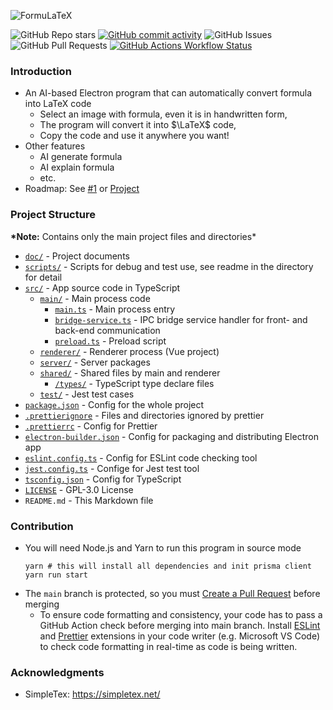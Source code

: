 ![FormuLaTeX](https://socialify.git.ci/Leo204-LKY/FormuLaTeX/image?custom_description=An+AI-powered+Electron+application+that+automatically+transforms+mathematical+formulas+into+LaTeX+code+%28Course+Project%29&description=1&font=Raleway&language=1&name=1&theme=Auto)

![GitHub Repo stars](https://img.shields.io/github/stars/Leo204-LKY/FormuLaTeX?style=for-the-badge)
[![GitHub commit activity](https://img.shields.io/github/commit-activity/t/Leo204-LKY/FormuLaTeX?style=for-the-badge)](https://github.com/Leo204-LKY/FormuLaTeX/commits/main/)
![GitHub Issues](https://img.shields.io/github/issues/Leo204-LKY/FormuLaTeX?style=for-the-badge)
![GitHub Pull Requests](https://img.shields.io/github/issues-pr/Leo204-LKY/FormuLaTeX?style=for-the-badge)
[![GitHub Actions Workflow Status](https://img.shields.io/github/actions/workflow/status/Leo204-LKY/FormuLaTeX/eslint.yml?style=for-the-badge)](https://github.com/Leo204-LKY/FormuLaTeX/actions/workflows/eslint.yml)

### Introduction

- An AI-based Electron program that can automatically convert formula into LaTeX code
  - Select an image with formula, even it is in handwritten form,
  - The program will convert it into $\LaTeX$ code,
  - Copy the code and use it anywhere you want!
- Other features
  - AI generate formula
  - AI explain formula
  - etc.
- Roadmap: See [#1](https://github.com/Leo204-LKY/FormuLaTeX/issues/1) or [Project](https://github.com/users/Leo204-LKY/projects/3/views/4)

### Project Structure

**\*Note:** Contains only the main project files and directories\*

- [`doc/`](/doc/) - Project documents
- [`scripts/`](/scripts/) - Scripts for debug and test use, see readme in the directory for detail
- [`src/`](/src/) - App source code in TypeScript
  - [`main/`](/src/main/) - Main process code
    - [`main.ts`](/src/main/main.ts) - Main process entry
    - [`bridge-service.ts`](/src/main/bridge-service.ts) - IPC bridge service handler for front- and back-end communication
    - [`preload.ts`](/src/main/preload.ts) - Preload script
  - [`renderer/`](/src/renderer/) - Renderer process (Vue project)
  - [`server/`](/src/server/) - Server packages
  - [`shared/`](/src/shared/) - Shared files by main and renderer
    - [`/types/`](/src/shared/types/) - TypeScript type declare files
  - [`test/`](/src/test/) - Jest test cases
- [`package.json`](/package.json) - Config for the whole project
- [`.prettierignore`](/.prettierignore) - Files and directories ignored by prettier
- [`.prettierrc`](/.prettierrc) - Config for Prettier
- [`electron-builder.json`](/electron-builder.json) - Config for packaging and distributing Electron app
- [`eslint.config.ts`](/eslint.config.ts) - Config for ESLint code checking tool
- [`jest.config.ts`](/jest.config.ts) - Confige for Jest test tool
- [`tsconfig.json`](/tsconfig.json) - Config for TypeScript
- [`LICENSE`](/LICENSE) - GPL-3.0 License
- `README.md` - This Markdown file

### Contribution

- You will need Node.js and Yarn to run this program in source mode
  ```shell
  yarn # this will install all dependencies and init prisma client
  yarn run start
  ```
- The `main` branch is protected, so you must [Create a Pull Request](https://github.com/Leo204-LKY/FormuLaTeX/compare) before merging
  - To ensure code formatting and consistency, your code has to pass a GitHub Action check before merging into main branch. Install [ESLint](https://eslint.org/) and [Prettier](https://prettier.io/) extensions in your code writer (e.g. Microsoft VS Code) to check code formatting in real-time as code is being written.

### Acknowledgments

- SimpleTex: https://simpletex.net/
